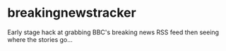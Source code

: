 breakingnewstracker
===================

Early stage hack at grabbing BBC&#39;s breaking news RSS feed then seeing where the stories go...